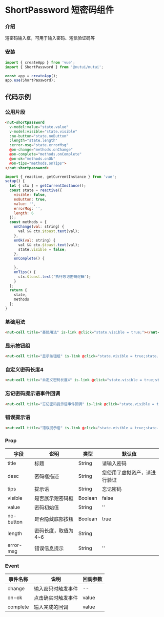 # ShortPassword 短密码组件

### 介绍

短密码输入框，可用于输入密码、短信验证码等
### 安装

``` javascript
import { createApp } from 'vue';
import { ShortPassword } from '@nutui/nutui';

const app = createApp();
app.use(ShortPassword);

```

## 代码示例

### 公用片段

``` html
<nut-shortpassword
  v-model:value="state.value"
  v-model:visible="state.visible"
  :no-button="state.noButton"
  :length="state.length"
  :error-msg="state.errorMsg"
  @on-change="methods.onChange"
  @on-complete="methods.onComplete"
  @on-ok="methods.onOk"
  @on-tips="methods.onTips">
</nut-shortpassword>
```

``` javascript
import { reactive, getCurrentInstance } from 'vue';
setup() {
  let { ctx } = getCurrentInstance();
  const state = reactive({
    visible: false,
    noButton: true,
    value: '',
    errorMsg: '',
    length: 6
  });
  const methods = {
    onChange(val: string) {
      val && ctx.$toast.text(val);
    },
    onOk(val: string) {
      val && ctx.$toast.text(val);
      state.visible = false;
    },
    onComplete() {
      
    },
    onTips() {
      ctx.$toast.text('执行忘记密码逻辑');
    }
  };
  return {
    state,
    methods
  };
}

```
### 基础用法

``` html
<nut-cell title="基础用法" is-link @click="state.visible = true;"></nut-cell>
```

### 显示按钮组

``` html
<nut-cell title="显示按钮组" is-link @click="state.visible = true;state.noButton = false;"></nut-cell>
```

### 自定义密码长度4

``` html
<nut-cell title="自定义密码长度4" is-link @click="state.visible = true;state.length = 4;"></nut-cell>
```
### 忘记密码提示语事件回调

``` html
<nut-cell title="忘记密码提示语事件回调" is-link @click="state.visible = true;"></nut-cell>
```

### 错误提示语
``` html
<nut-cell title="错误提示语" is-link @click="state.visible = true;state.errorMsg = '请输入正确密码';"></nut-cell>
```

### Prop


| 字段 | 说明 | 类型 | 默认值
|----- | ----- | ----- | ----- |
| title | 标题| String | 请输入密码|
| desc | 密码框描述| String | 您使用了虚拟资产，请进行验证|
| tips | 提示语| String | 忘记密码|
| visible | 是否展示短密码框| Boolean | false|
| value | 密码初始值 | String | ''|
| no-button | 是否隐藏底部按钮 |Boolean|true|
| length | 密码长度，取值为4~6 |String||Number|6|
| error-msg | 错误信息提示 |String|''|


### Event

| 事件名称 | 说明 | 回调参数
|----- | ----- | ----- 
| change | 输入密码时触发事件 | --
| on-ok | 点击确实时触发事件 | value
| complete | 输入完成的回调 | value
